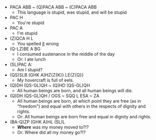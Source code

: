
- PACA ABB ~ (Q)PACA ABB ~ (C)PACA ABB
	- This language is stupid, was stupid, and will be stupid
- PAC H
	- You're stupid
- PAC A
	- I'm stupid
- (Z)QCA H L
	- You spelled [it](https://guthib.com/) wrong
- (Q-LZ)BE A BG
	- I consumed sustenance in the middle of the day
	- Or: I ate lunch
- (SL)PAC A:
	- Am I stupid?
- (QS)SLB (GHK A)HZ{Z{K}} LE{Z{Q}}
	- My hovercraft is full of eels.
- (Q)DH (QS-GL)QH ~ (Q)HD (QS-GL)QH
	- All human beings are born, and all human beings will die.
- (Q)DH (QS-GL)QH / OGS ~ SQQ L ESA ~ ZA
	- All human beings are born, at which point they are free (as in "freedom") and equal with others in the respects of dignity and rights.
	- Or: All human beings are born free and equal in dignity and rights.
- (BA-Q)ZP (GHK A)HL (SL)L
	- ***Where*** was my money moved to?!?
	- Or: Where did all my money go?!?